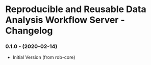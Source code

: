 # Reproducible and Reusable Data Analysis Workflow Server - Changelog

### 0.1.0 - (2020-02-14)

* Initial Version (from rob-core)
